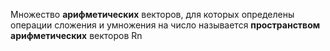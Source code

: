 Множество **арифметических** векторов, для которых определены операции сложения и умножения на число называется **пространством арифметических** векторов Rn